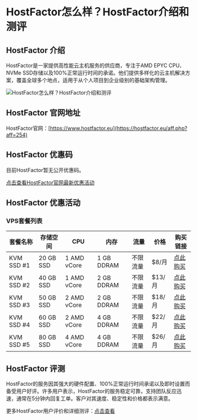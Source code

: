 # HostFactor怎么样？HostFactor介绍和测评

## HostFactor 介绍
HostFactor是一家提供高性能云主机服务的供应商，专注于AMD EPYC CPU、NVMe SSD存储以及100%正常运行时间的承诺。他们提供多样化的云主机解决方案，覆盖全球多个地点，适用于从个人项目到企业级别的基础架构管理。

![HostFactor怎么样？HostFactor介绍和测评](https://github.com/user-attachments/assets/92d14b56-dcdc-49a5-ad8c-39a13b5a1e0c)

## HostFactor 官网地址
HostFactor官网：[https://www.hostfactor.eu](https://hostfactor.eu/aff.php?aff=254)

## HostFactor 优惠码
目前HostFactor暂无公开优惠码。

[点击查看HostFactor官网最新优惠活动](https://hostfactor.eu/aff.php?aff=254)

## HostFactor 优惠活动

### VPS套餐列表

| 套餐名称  | 存储空间       | CPU        | 内存         | 流量          | 价格    | 购买链接                                           |
| --------- | -------------- | ---------- | ------------ | ------------- | ------- | -------------------------------------------------- |
| KVM SSD #1| 20 GB SSD      | 1 AMD vCore| 1 GB DDRAM   | 不限流量      | $8/月   | [点此购买](https://hostfactor.eu/aff.php?aff=254) |
| KVM SSD #2| 40 GB SSD      | 1 AMD vCore| 2 GB DDRAM   | 不限流量      | $13/月  | [点此购买](https://hostfactor.eu/aff.php?aff=254) |
| KVM SSD #3| 50 GB SSD      | 2 AMD vCore| 2 GB DDRAM   | 不限流量      | $18/月  | [点此购买](https://hostfactor.eu/aff.php?aff=254) |
| KVM SSD #4| 60 GB SSD      | 2 AMD vCore| 4 GB DDRAM   | 不限流量      | $22/月  | [点此购买](https://hostfactor.eu/aff.php?aff=254) |
| KVM SSD #5| 80 GB SSD      | 4 AMD vCore| 4 GB DDRAM   | 不限流量      | $26/月  | [点此购买](https://hostfactor.eu/aff.php?aff=254) |

## HostFactor 评测
HostFactor的服务因其强大的硬件配置、100%正常运行时间承诺以及即时设置而备受用户好评。许多用户表示，HostFactor的服务稳定可靠，支持团队反应迅速，通常在5分钟内回复工单。客户对其速度、稳定性和价格都表示满意。

更多HostFactor用户评价和详细测评：[点击查看](https://hostfactor.eu/aff.php?aff=254)
